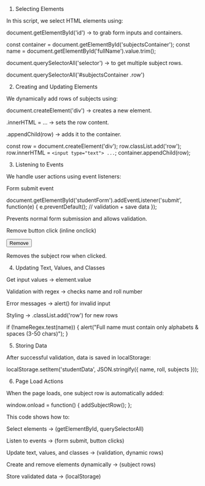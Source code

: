 1. Selecting Elements

In this script, we select HTML elements using:

document.getElementById('id') → to grab form inputs and containers.

const container = document.getElementById('subjectsContainer');
const name = document.getElementById('fullName').value.trim();


document.querySelectorAll('selector') → to get multiple subject rows.

document.querySelectorAll('#subjectsContainer .row')

2. Creating and Updating Elements

We dynamically add rows of subjects using:

document.createElement('div') → creates a new element.

.innerHTML = ... → sets the row content.

.appendChild(row) → adds it to the container.

const row = document.createElement('div');
row.classList.add('row');
row.innerHTML = `<input type="text"> ...`;
container.appendChild(row);

3. Listening to Events

We handle user actions using event listeners:

Form submit event

document.getElementById('studentForm').addEventListener('submit', function(e) {
    e.preventDefault();
    // validation + save data
});


Prevents normal form submission and allows validation.

Remove button click (inline onclick)

<button type="button" onclick="this.parentElement.remove()">Remove</button>


Removes the subject row when clicked.

4. Updating Text, Values, and Classes

Get input values → element.value

Validation with regex → checks name and roll number

Error messages → alert() for invalid input

Styling → .classList.add('row') for new rows

if (!nameRegex.test(name)) {
    alert("Full name must contain only alphabets & spaces (3-50 chars)");
}


5. Storing Data

After successful validation, data is saved in localStorage:

localStorage.setItem('studentData', JSON.stringify({ name, roll, subjects }));


6. Page Load Actions

When the page loads, one subject row is automatically added:

window.onload = function() {
    addSubjectRow();
};

This code shows how to:

Select elements → (getElementById, querySelectorAll)

Listen to events → (form submit, button clicks)

Update text, values, and classes → (validation, dynamic rows)

Create and remove elements dynamically → (subject rows)

Store validated data → (localStorage)